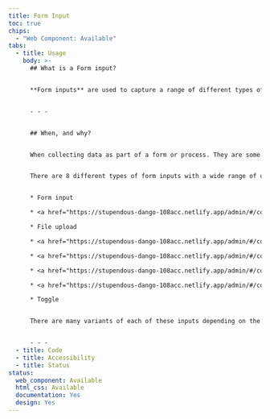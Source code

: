 ```yaml
---
title: Form Input
toc: true
chips:
  - "Web Component: Available"
tabs:
  - title: Usage
    body: >-
      ## What is a Form input?


      **Form inputs** are used to capture a range of different types of data such as names, phone numbers, email addresses and much more.


      - - -


      ## When, and why?


      When collecting data as part of a form or process. They are some of the most regularly used components in applications. **Form inputs** are commonly used for many processes such as the checkout process or when users are required to provide their details.


      There are 8 different types of form inputs with a wide range of uses depending on what details are required for a form, these include,


      * Form input

      * <a href="https://stupendous-dango-108acc.netlify.app/admin/#/collections/Forms/entries/checkbox" target="_blank" class="mcc=button--primary"><span class="mcc-button__label">Checkbox</span></a>

      * File upload

      * <a href="https://stupendous-dango-108acc.netlify.app/admin/#/collections/Forms/entries/select" target="_blank" class="mcc=button--primary"><span class="mcc-button__label">Multi-select</span></a>

      * <a href="https://stupendous-dango-108acc.netlify.app/admin/#/collections/Forms/entries/select" target="_blank" class="mcc=button--primary"><span class="mcc-button__label">Selects</span></a>

      * <a href="https://stupendous-dango-108acc.netlify.app/admin/#/collections/Forms/entries/radio" target="_blank" class="mcc=button--primary"><span class="mcc-button__label">Radio Button</span></a>

      * <a href="https://stupendous-dango-108acc.netlify.app/admin/#/collections/Forms/entries/textarea" target="_blank" class="mcc=button--primary"><span class="mcc-button__label">Text area</span></a>

      * Toggle


      There are many variants of each of these inputs depending on the use case. More information can be found on each of the form components and how they should be used.


      - - -
  - title: Code
  - title: Accessibility
  - title: Status
status:
  web_component: Available
  html_css: Available
  documentation: Yes
  design: Yes
---
```

